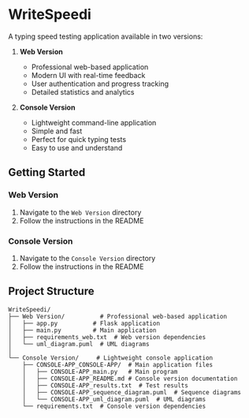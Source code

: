 # WriteSpeedi

A typing speed testing application available in two versions:

1. **Web Version**
   - Professional web-based application
   - Modern UI with real-time feedback
   - User authentication and progress tracking
   - Detailed statistics and analytics

2. **Console Version**
   - Lightweight command-line application
   - Simple and fast
   - Perfect for quick typing tests
   - Easy to use and understand

## Getting Started

### Web Version
1. Navigate to the `Web Version` directory
2. Follow the instructions in the README

### Console Version
1. Navigate to the `Console Version` directory
2. Follow the instructions in the README

## Project Structure
```
WriteSpeedi/
├── Web Version/          # Professional web-based application
│   ├── app.py          # Flask application
│   ├── main.py         # Main application
│   ├── requirements_web.txt  # Web version dependencies
│   └── uml_diagram.puml  # UML diagrams
│
└── Console Version/     # Lightweight console application
    ├── CONSOLE-APP_CONSOLE-APP/  # Main application files
    │   ├── CONSOLE-APP_main.py   # Main program
    │   ├── CONSOLE-APP_README.md # Console version documentation
    │   ├── CONSOLE-APP_results.txt  # Test results
    │   ├── CONSOLE-APP_sequence_diagram.puml  # Sequence diagrams
    │   └── CONSOLE-APP_uml_diagram.puml  # UML diagrams
    └── requirements.txt  # Console version dependencies
